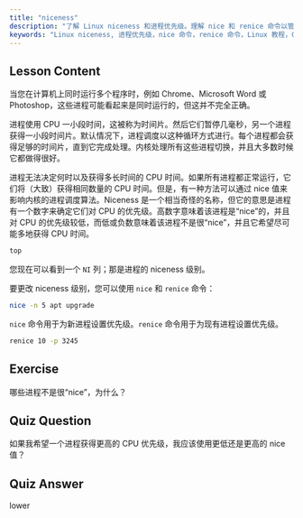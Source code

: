 ```yaml
---
title: "niceness"
description: "了解 Linux niceness 和进程优先级。理解 nice 和 renice 命令以管理进程的 CPU 时间。提高系统性能！"
keywords: "Linux niceness, 进程优先级，nice 命令，renice 命令，Linux 教程，CPU 调度，Linux 初学者，Linux 指南"
---
```


## Lesson Content

当您在计算机上同时运行多个程序时，例如 Chrome、Microsoft Word 或 Photoshop，这些进程可能看起来是同时运行的，但这并不完全正确。

进程使用 CPU 一小段时间，这被称为时间片。然后它们暂停几毫秒，另一个进程获得一小段时间片。默认情况下，进程调度以这种循环方式进行。每个进程都会获得足够的时间片，直到它完成处理。内核处理所有这些进程切换，并且大多数时候它都做得很好。

进程无法决定何时以及获得多长时间的 CPU 时间。如果所有进程都正常运行，它们将（大致）获得相同数量的 CPU 时间。但是，有一种方法可以通过 nice 值来影响内核的进程调度算法。Niceness 是一个相当奇怪的名称，但它的意思是进程有一个数字来确定它们对 CPU 的优先级。高数字意味着该进程是“nice”的，并且对 CPU 的优先级较低，而低或负数意味着该进程不是很“nice”，并且它希望尽可能多地获得 CPU 时间。

```bash
top
```

您现在可以看到一个 `NI` 列；那是进程的 niceness 级别。

要更改 niceness 级别，您可以使用 `nice` 和 `renice` 命令：

```bash
nice -n 5 apt upgrade
```

`nice` 命令用于为新进程设置优先级。`renice` 命令用于为现有进程设置优先级。

```bash
renice 10 -p 3245
```

## Exercise

哪些进程不是很“nice”，为什么？

## Quiz Question

如果我希望一个进程获得更高的 CPU 优先级，我应该使用更低还是更高的 nice 值？

## Quiz Answer

lower
